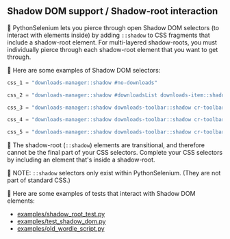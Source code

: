<!-- PythonSelenium Docs -->

## Shadow DOM support / Shadow-root interaction

🔵 PythonSelenium lets you pierce through open Shadow DOM selectors (to interact with elements inside) by adding ``::shadow`` to CSS fragments that include a shadow-root element. For multi-layered shadow-roots, you must individually pierce through each shadow-root element that you want to get through.

🔵 Here are some examples of Shadow DOM selectors:

```python
css_1 = "downloads-manager::shadow #no-downloads"

css_2 = "downloads-manager::shadow #downloadsList downloads-item::shadow #file-link"

css_3 = "downloads-manager::shadow downloads-toolbar::shadow cr-toolbar::shadow cr-toolbar-search-field::shadow cr-icon-button"

css_4 = "downloads-manager::shadow downloads-toolbar::shadow cr-toolbar::shadow cr-toolbar-search-field::shadow #searchInput"

css_5 = "downloads-manager::shadow downloads-toolbar::shadow cr-toolbar::shadow cr-toolbar-search-field::shadow #clearSearch"
```

🔵 The shadow-root (``::shadow``) elements are transitional, and therefore cannot be the final part of your CSS selectors. Complete your CSS selectors by including an element that's inside a shadow-root.

🔵 NOTE: ``::shadow`` selectors only exist within PythonSelenium. (They are not part of standard CSS.)

🔵 Here are some examples of tests that interact with Shadow DOM elements:
* [examples/shadow_root_test.py](/examples/shadow_root_test.py)
* [examples/test_shadow_dom.py](/examples/test_shadow_dom.py)
* [examples/old_wordle_script.py](/examples/old_wordle_script.py)
